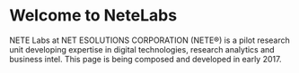 # Welcome to NeteLabs

NETE Labs at NET ESOLUTIONS CORPORATION (NETE®) is a pilot research unit developing expertise in digital technologies, research analytics and business intel. This page is being composed and developed in early 2017.
